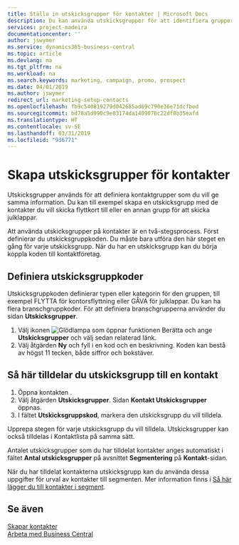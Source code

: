 ```yaml
---
title: Ställa in utskicksgrupper för kontakter | Microsoft Docs
description: Du kan använda utskicksgrupper för att identifiera grupper av kontakter som ska få samma information, t.ex. för en marknadsföringskampanj.
services: project-madeira
documentationcenter: ''
author: jswymer
ms.service: dynamics365-business-central
ms.topic: article
ms.devlang: na
ms.tgt_pltfrm: na
ms.workload: na
ms.search.keywords: marketing, campaign, promo, prospect
ms.date: 04/01/2019
ms.author: jswymer
redirect_url: marketing-setup-contacts
ms.openlocfilehash: fb9c540819279d042685ad69c790e36e71dcfbed
ms.sourcegitcommit: bd78a5d990c9e83174da1409076c22df8b35eafd
ms.translationtype: HT
ms.contentlocale: sv-SE
ms.lasthandoff: 03/31/2019
ms.locfileid: "936771"
---
```

# <a name="set-up-mailing-groups-for-contacts"></a>Skapa utskicksgrupper för kontakter
Utskicksgrupper används för att definiera kontaktgrupper som du vill ge samma information. Du kan till exempel skapa en utskicksgrupp med de kontakter du vill skicka flyttkort till eller en annan grupp för att skicka julklappar.

Att använda utskicksgrupper på kontakter är en två-stegsprocess. Först definierar du utskicksgruppkoden. Du måste bara utföra den här steget en gång för varje utskicksgrupp. När du har en utskicksgrupp kan du börja koppla koden till kontaktföretag.

## <a name="to-define-mailing-group-codes"></a>Definiera utskicksgruppkoder
Utskicksgruppkoden definierar typen eller kategorin för den gruppen, till exempel FLYTTA för kontorsflyttning eller GÅVA för julklappar. Du kan ha flera branschgruppkoder. För att definiera branschgrupperna använder du sidan **Utskicksgrupper**.

1. Välj ikonen ![Glödlampa som öppnar funktionen Berätta](media/ui-search/search_small.png "Berätta vad du vill göra") och ange **Utskicksgrupper** och välj sedan relaterad länk.
2. Välj åtgärden **Ny** och fyll i en kod och en beskrivning. Koden kan bestå av högst 11 tecken, både siffror och bokstäver.

## <a name="AssignMailGroupContact"></a> Så här tilldelar du utskicksgrupp till en kontakt
1. Öppna kontakten .
2. Välj åtgärden **Utskicksgrupper**. Sidan **Kontakt Utskicksgrupper** öppnas.
3. I fältet **Utskicksgruppskod**, markera den utskicksgrupp du vill tilldela.

Upprepa stegen för varje utskicksgrupp du vill tilldela. Utskicksgrupper kan också tilldelas i Kontaktlista på samma sätt.

Antalet utskicksgrupper som du har tilldelat kontakter anges automatiskt i fältet **Antal utskicksgrupper** på avsnittet **Segmentering** på **Kontakt**-sidan.

När du har tilldelat kontakterna utskicksgrupp kan du använda dessa uppgifter för urval av kontakter till segmenten. Mer information finns i [Så här lägger du till kontakter i segment](marketing-add-contact-segment.md).

## <a name="see-also"></a>Se även
[Skapar kontakter](marketing-create-contact-companies.md)  
[Arbeta med Business Central](ui-work-product.md)
